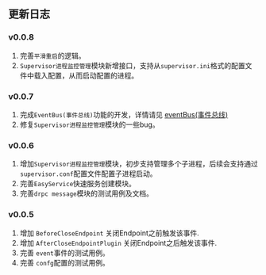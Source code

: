 ## 更新日志

### v0.0.8

1. 完善`平滑重启`的逻辑。
2. `Supervisor进程监控管理`模块新增接口，支持从`supervisor.ini`格式的配置文件中载入配置，从而启动配置的进程。

### v0.0.7

1. 完成`EventBus(事件总线)`功能的开发，详情请见 [eventBus(事件总线)](component/eventBus.md)
2. 修复`Supervisor进程监控管理`模块的一些bug。

### v0.0.6

1. 增加`Supervisor进程监控管理`模块，初步支持管理多个子进程，后续会支持通过`supervisor.conf`配置文件配置子进程启动。
2. 完善`EasyService`快速服务创建模块。
3. 完善`drpc message`模块的测试用例及文档。

### v0.0.5

1. 增加 `BeforeCloseEndpoint` 关闭Endpoint之前触发该事件.
2. 增加 `AfterCloseEndpointPlugin` 关闭Endpoint之后触发该事件.
3. 完善 `event`事件的测试用例。
4. 完善 `confg`配置的测试用例。